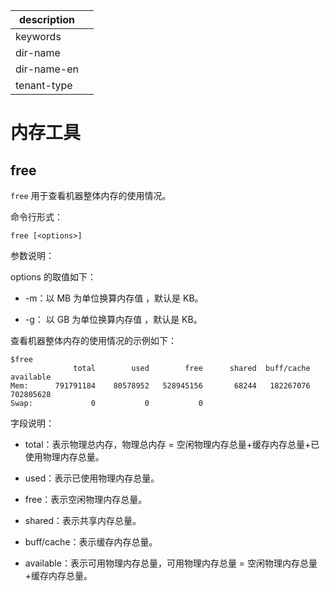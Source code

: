 |description||
|---|---|
|keywords||
|dir-name||
|dir-name-en||
|tenant-type||

# 内存工具

## free

`free` 用于查看机器整体内存的使用情况。

命令行形式：

```unknow
free [<options>]
```

参数说明：

options 的取值如下：

* -m：以 MB 为单位换算内存值 ，默认是 KB。

* -g： 以 GB 为单位换算内存值 ，默认是 KB。

查看机器整体内存的使用情况的示例如下：

```unknow
$free
              total        used        free      shared  buff/cache   available
Mem:      791791184    80578952   528945156       68244   182267076   702805628
Swap:             0           0           0
```

字段说明：

* total：表示物理总内存，物理总内存 = 空闲物理内存总量+缓存内存总量+已使用物理内存总量。

* used：表示已使用物理内存总量。

* free：表示空闲物理内存总量。

* shared：表示共享内存总量。

* buff/cache：表示缓存内存总量。

* available：表示可用物理内存总量，可用物理内存总量 = 空闲物理内存总量+缓存内存总量。
